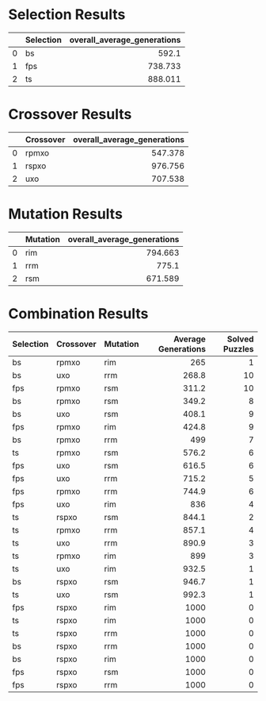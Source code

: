 # Selection Results

|    | Selection   |   overall_average_generations |
|---:|:------------|------------------------------:|
|  0 | bs          |                       592.1   |
|  1 | fps         |                       738.733 |
|  2 | ts          |                       888.011 |

# Crossover Results

|    | Crossover   |   overall_average_generations |
|---:|:------------|------------------------------:|
|  0 | rpmxo       |                       547.378 |
|  1 | rspxo       |                       976.756 |
|  2 | uxo         |                       707.538 |

# Mutation Results

|    | Mutation   |   overall_average_generations |
|---:|:-----------|------------------------------:|
|  0 | rim        |                       794.663 |
|  1 | rrm        |                       775.1   |
|  2 | rsm        |                       671.589 |

# Combination Results

| Selection   | Crossover   | Mutation   |   Average Generations |   Solved Puzzles |
|:------------|:------------|:-----------|----------------------:|-----------------:|
| bs          | rpmxo       | rim        |                 265   |                1 |
| bs          | uxo         | rrm        |                 268.8 |               10 |
| fps         | rpmxo       | rsm        |                 311.2 |               10 |
| bs          | rpmxo       | rsm        |                 349.2 |                8 |
| bs          | uxo         | rsm        |                 408.1 |                9 |
| fps         | rpmxo       | rim        |                 424.8 |                9 |
| bs          | rpmxo       | rrm        |                 499   |                7 |
| ts          | rpmxo       | rsm        |                 576.2 |                6 |
| fps         | uxo         | rsm        |                 616.5 |                6 |
| fps         | uxo         | rrm        |                 715.2 |                5 |
| fps         | rpmxo       | rrm        |                 744.9 |                6 |
| fps         | uxo         | rim        |                 836   |                4 |
| ts          | rspxo       | rsm        |                 844.1 |                2 |
| ts          | rpmxo       | rrm        |                 857.1 |                4 |
| ts          | uxo         | rrm        |                 890.9 |                3 |
| ts          | rpmxo       | rim        |                 899   |                3 |
| ts          | uxo         | rim        |                 932.5 |                1 |
| bs          | rspxo       | rsm        |                 946.7 |                1 |
| ts          | uxo         | rsm        |                 992.3 |                1 |
| fps         | rspxo       | rim        |                1000   |                0 |
| ts          | rspxo       | rim        |                1000   |                0 |
| ts          | rspxo       | rrm        |                1000   |                0 |
| bs          | rspxo       | rrm        |                1000   |                0 |
| bs          | rspxo       | rim        |                1000   |                0 |
| fps         | rspxo       | rsm        |                1000   |                0 |
| fps         | rspxo       | rrm        |                1000   |                0 |